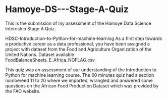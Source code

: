 # Hamoye-DS---Stage-A-Quiz

This is the submission of my assessment of the Hamoye Data Science Internship Stage A Quiz.

HDSC-Introduction-to-Python-for-machine-learning
As a first step towards a productive career as a data professional, you have been assigned a project with dataset from the Food and Agriculture Organization of the United Nations. Dataset available FoodBalanceSheets_E_Africa_NOFLAG.csv

This quiz was an assessment of our understanding of the Introduction to Python for machine learning course. The 60 minutes quiz had a section numbereed 11 to 20 where we imported, wrangled and answered some questions on the African Food Production Dataset
which was provided by the FAO website.

